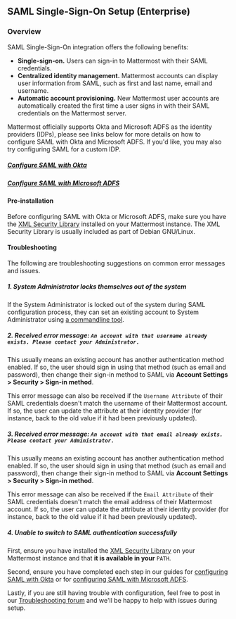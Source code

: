 ## SAML Single-Sign-On Setup (Enterprise) 

### Overview

SAML Single-Sign-On integration offers the following benefits: 

- **Single-sign-on.** Users can sign-in to Mattermost with their SAML credentials.
- **Centralized identity management.** Mattermost accounts can display user information from SAML, such as first and last name, email and username.
- **Automatic account provisioning.** New Mattermost user accounts are automatically created the first time a user signs in with their SAML credentials on the Mattermost server. 

Mattermost officially supports Okta and Microsoft ADFS as the identity providers (IDPs), please see links below for more details on how to configure SAML with Okta and Microsoft ADFS. If you'd like, you may also try configuring SAML for a custom IDP.

##### [Configure SAML with Okta](http://docs.mattermost.com/deployment/sso-saml-okta.html) 

##### [Configure SAML with Microsoft ADFS](http://docs.mattermost.com/deployment/sso-saml-adfs.html) 

#### Pre-installation

Before configuring SAML with Okta or Microsoft ADFS, make sure you have the [XML Security Library](https://www.aleksey.com/xmlsec/download.html) installed on your Mattermost instance. The XML Security Library is usually included as part of Debian GNU/Linux.

#### Troubleshooting

The following are troubleshooting suggestions on common error messages and issues. 

##### 1. System Administrator locks themselves out of the system

If the System Administrator is locked out of the system during SAML configuration process, they can set an existing account to System Administrator using [a commandline tool](http://docs.mattermost.com/deployment/on-boarding.html#creating-system-administrator-account-from-commandline). 

##### 2. Received error message: `An account with that username already exists. Please contact your Administrator.`

This usually means an existing account has another authentication method enabled. If so, the user should sign in using that method (such as email and password), then change their sign-in method to SAML via **Account Settings > Security > Sign-in method**.

This error message can also be received if the `Username Attribute` of their SAML credentials doesn't match the username of their Mattermost account. If so, the user can update the attribute at their identity provider (for instance, back to the old value if it had been previously updated). 

##### 3. Received error message: `An account with that email already exists. Please contact your Administrator.`

This usually means an existing account has another authentication method enabled. If so, the user should sign in using that method (such as email and password), then change their sign-in method to SAML via **Account Settings > Security > Sign-in method**.

This error message can also be received if the `Email Attribute` of their SAML credentials doesn't match the email address of their Mattermost account. If so, the user can update the attribute at their identity provider (for instance, back to the old value if it had been previously updated).

##### 4. Unable to switch to SAML authentication successfully

First, ensure you have installed the [XML Security Library](https://www.aleksey.com/xmlsec/download.html) on your Mattermost instance and that **it is available in your** `PATH`.

Second, ensure you have completed each step in our guides for [configuring SAML with Okta](http://docs.mattermost.com/deployment/sso-saml-okta.html) or for [configuring SAML with Microsoft ADFS](http://docs.mattermost.com/deployment/sso-saml-adfs.html).

Lastly, if you are still having trouble with configuration, feel free to post in our [Troubleshooting forum](http://www.mattermost.org/troubleshoot/) and we'll be happy to help with issues during setup.
